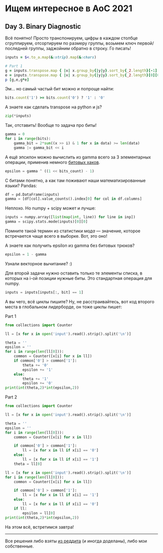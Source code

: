# Ищем интересное в AoC 2021 

## Day 3. Binary Diagnostic

Всё понятно! Просто транспонируем, цифры в каждом столбце сгруппируем, отсортируем по размеру группы, возьмем ключ первой/последней группы, заджойним обратно в строку. Го писать!

```ruby
inputs = $<.to_a.map(&:strip).map(&:chars)

# Part 1
g = inputs.transpose.map { |x| x.group_by{|y|y}.sort_by{_2.length}[-1][0] }.join.to_i(2)
e = inputs.transpose.map { |x| x.group_by{|y|y}.sort_by{_2.length}[0][0] }.join.to_i(2)
p [g,e,g*e]
```

Эм... но самый частый бит можно и попроще найти: 

```ruby
bits.count('1') >= bits.count('0') ? '1' : '0'
```

А знаете как сделать transpose на python и js? 

```python
zip(*inputs)
```

Так, отставить! Вообще то задача про биты!

```python
gamma = 0
for i in range(bits):
    gamma_bit = 2*sum((x >> i) & 1 for x in data) >= len(data)
    gamma |= gamma_bit << i
```

А ещё эпсилон можно вычислить из gamma всего за 3 элементарных операции, применив немного [битовых хаков](https://graphics.stanford.edu/~seander/bithacks.html).

```python
epsilon = gamma ^ ((1 << bits_count) - 1)
```

С битами понятно, а как там поживают наши математизированные языки? Pandas:

```python
df = pd.DataFrame(inputs)
gamma = [df[col].value_counts().index[0] for col in df.columns]

```

Неплохо. Но numpy + scipy может и лучше:

```python
inputs = numpy.array([list(map(int, line)) for line in inp])
gamma = scipy.stats.mode(inputs)[0][0]
```

Помните такой термин из статистики _мода_ — значение, которое встречается чаще всего в выборке. Вот, это оно! 

А знаете как получить epsilon из gamma без битовых трюков?

```python
epsilon = 1 - gamma
```

Узнали векторное вычитание? :)

Для второй задачи нужно оставить только те элементы списка, в которых на i-ой позиции нужные биты. 
Это стандартная операция для numpy.

```python
inputs = inputs[inputs[:, bit] == 1]
```

А вы чего, всё циклы пишите? Ну, не расстраивайтесь, вот код второго места в глобальном лидерборде, он тоже циклы пишет:

Part 1

```python
from collections import Counter

ll = [x for x in open('input').read().strip().split('\n')]

theta = ''
epsilon = ''
for i in range(len(ll[0])):
	common = Counter([x[i] for x in ll])
	if common['0'] > common['1']:
		theta += '0'
		epsilon += '1'
	else:
		theta += '1'
		epsilon += '0'
print(int(theta,2)*int(epsilon,2))
```

Part 2

```python
from collections import Counter

ll = [x for x in open('input').read().strip().split('\n')]

theta = ''
epsilon = ''
for i in range(len(ll[0])):
	common = Counter([x[i] for x in ll])

	if common['0'] > common['1']:
		ll = [x for x in ll if x[i] == '0']
	else:
		ll = [x for x in ll if x[i] == '1']
	theta = ll[0]

ll = [x for x in open('input').read().strip().split('\n')]
for i in range(len(ll[0])):
	common = Counter([x[i] for x in ll])

	if common['0'] > common['1']:
		ll = [x for x in ll if x[i] == '1']
	else:
		ll = [x for x in ll if x[i] == '0']
	if ll:
		epsilon = ll[0]
print(int(theta,2)*int(epsilon,2))
```

На этом всё, встретимся завтра!

---

Все решения либо взяты [из реддита](https://www.reddit.com/r/adventofcode/) (и иногда доделаны),
либо мои собственные.
